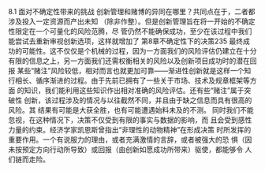 8.1
面对不确定性带来的挑战
创新管理和赌博的异同在哪里？共同点在于，二者都涉及投入一定资源而产出未知
（除非作整）。但是创新管理旨在将一开始的不确定性限定在一个可量化的风险范腾，尽
管仍然不能确保成功，至少在该过程中我们能尝试去重新审视创新选项，这样就增加了
第8章不确定性下的决策235
最终成功的可能性。这不仅仅是个机械的过程，因为一方面我们的风险评估仍建立在十分
有限的信息之上，另一方面我们还需权衡相关的风险以及创新项目成功时的潜在回报
某些“赌注”风险较低，相对而言也就更加可靠——渐进性创新就是这样一个知
行相长、循序渐进的过程。由于先前已拥有了一些关于市场、技术及规章框架等方面
的知识，我们能利用这些知识作出相对准确的风险评估。还有些“赌注”属于突破性
创新，该过程涉及的情况与以往截然不同，并且由于缺之信息而具有很高的风险。其
结果有可能是大获全胜，也有可能遭遇始料未及的不测。
同时我们不能忽视，在这种情况下，决策不仅受到有限的事实与数据的影响，而
且会受到感性力量的约束。经济学家凯恩斯曾指出“非理性的动物精神”在形成决策
时所发挥的重要作用。一个有说服力的理由，或者充满激情的言辞，或者被强大的恐
惧（因未按预定方向行动所导致）或回报（由创新如愿成功所带来）驱使，都能够令
人们链而走险。
